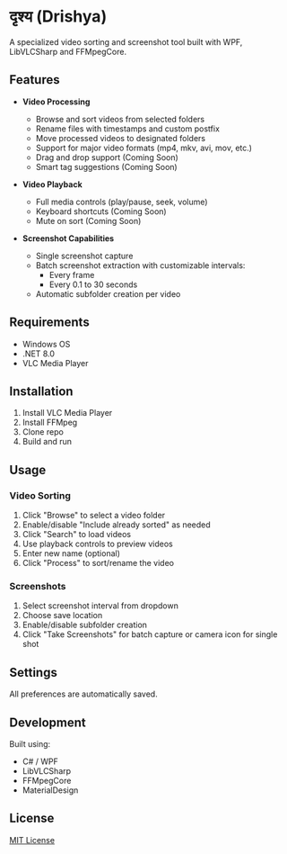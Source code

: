 # दृश्य (Drishya)

A specialized video sorting and screenshot tool built with WPF, LibVLCSharp and FFMpegCore.

## Features

- **Video Processing**
  - Browse and sort videos from selected folders
  - Rename files with timestamps and custom postfix
  - Move processed videos to designated folders
  - Support for major video formats (mp4, mkv, avi, mov, etc.)
  - Drag and drop support (Coming Soon)
  - Smart tag suggestions (Coming Soon)

- **Video Playback**
  - Full media controls (play/pause, seek, volume)
  - Keyboard shortcuts (Coming Soon)
  - Mute on sort (Coming Soon)

- **Screenshot Capabilities**
  - Single screenshot capture
  - Batch screenshot extraction with customizable intervals:
    - Every frame
    - Every 0.1 to 30 seconds
  - Automatic subfolder creation per video

## Requirements

- Windows OS
- .NET 8.0
- VLC Media Player

## Installation

1. Install VLC Media Player
2. Install FFMpeg
3. Clone repo
4. Build and run

## Usage

### Video Sorting

1. Click "Browse" to select a video folder
2. Enable/disable "Include already sorted" as needed
3. Click "Search" to load videos
4. Use playback controls to preview videos
5. Enter new name (optional)
6. Click "Process" to sort/rename the video

### Screenshots

1. Select screenshot interval from dropdown
2. Choose save location
3. Enable/disable subfolder creation
4. Click "Take Screenshots" for batch capture or camera icon for single shot

## Settings

All preferences are automatically saved.

## Development

Built using:
- C# / WPF
- LibVLCSharp
- FFMpegCore
- MaterialDesign

## License

[MIT License](LICENSE)